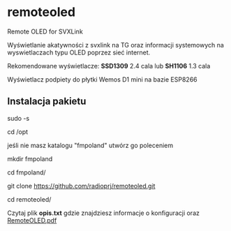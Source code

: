# remoteoled
Remote OLED for SVXLink

Wyświetlanie  akatywności z svxlink na TG oraz informacji systemowych
na wyswietlaczach typu OLED poprzez sieć internet.

Rekomendowane wyświetlacze: **SSD1309** 2.4 cala lub **SH1106** 1.3 cala

Wyświetlacz podpiety do płytki Wemos D1 mini na bazie ESP8266

**Instalacja pakietu**
---------------------

sudo -s

cd /opt

jeśli nie masz katalogu "fmpoland" utwórz go poleceniem

mkdir fmpoland

cd fmpoland/

git clone https://github.com/radioprj/remoteoled.git

cd remoteoled/

Czytaj plik **opis.txt** gdzie znajdziesz informacje o konfiguracji oraz
[RemoteOLED.pdf](https://github.com/radioprj/remoteoled/blob/main/RemoteOLED.pdf)





